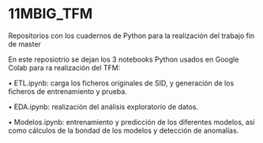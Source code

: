 # 11MBIG_TFM
Repositorios con los cuadernos de Python para la realización del trabajo fin de master

En este reposiotrio se dejan los 3 notebooks Python usados en Google Colab para ra realización del TFM:

•	ETL.ipynb: carga los ficheros originales de SID, y generación de los ficheros de entrenamiento y prueba.

•	EDA.ipynb: realización del análisis exploratorio de datos.

•	Modelos.ipynb: entrenamiento y predicción de los diferentes modelos, así como cálculos de la bondad de los modelos y detección de anomalías.
